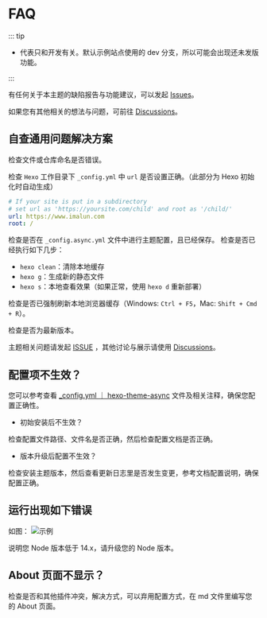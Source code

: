 # FAQ

::: tip

-   <Badge text="dev" vertical="middle"/> 代表只和开发有关。默认示例站点使用的 dev 分支，所以可能会出现还未发版功能。

:::

有任何关于本主题的缺陷报告与功能建议，可以发起 [Issues](https://github.com/MaLuns/hexo-theme-async/issues)。

如果您有其他相关的想法与问题，可前往 [Discussions](https://github.com/MaLuns/hexo-theme-async/discussions)。

## 自查通用问题解决方案

检查文件或仓库命名是否错误。

检查 `Hexo` 工作目录下 `_config.yml` 中 `url` 是否设置正确。（此部分为 Hexo 初始化时自动生成）

```yaml
# If your site is put in a subdirectory
# set url as 'https://yoursite.com/child' and root as '/child/'
url: https://www.imalun.com
root: /
```

检查是否在 `_config.async.yml` 文件中进行主题配置，且已经保存。
检查是否已经执行如下几步：

-   `hexo clean`：清除本地缓存
-   `hexo g`：生成新的静态文件
-   `hexo s`：本地查看效果（如果正常，使用 `hexo d` 重新部署）

检查是否已强制刷新本地浏览器缓存（Windows: `Ctrl + F5`，Mac: `Shift + Cmd + R`）。

检查是否为最新版本。

主题相关问题请发起 [ISSUE](https://github.com/MaLuns/hexo-theme-async/issues) ，其他讨论与展示请使用 [Discussions](https://github.com/MaLuns/hexo-theme-async/discussions)。

## 配置项不生效？

您可以参考查看 [\_config.yml ｜ hexo-theme-async](https://github.com/MaLuns/hexo-theme-async/blob/master/packages/hexo-theme-async/_config.yml) 文件及相关注释，确保您配置正确性。

-   初始安装后不生效？

检查配置文件路径、文件名是否正确，然后检查配置文档是否正确。

-   版本升级后配置不生效？

检查安装主题版本，然后查看更新日志里是否发生变更，参考文档配置说明，确保配置正确。

## 运行出现如下错误

如图：
![示例](/imgs/node.png)

说明您 Node 版本低于 14.x，请升级您的 Node 版本。

## About 页面不显示？

检查是否和其他插件冲突，解决方式，可以弃用配置方式，在 md 文件里编写您的 About 页面。
